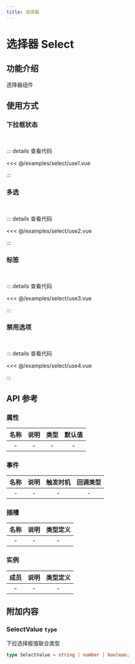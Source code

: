 ```yaml
---
title: 选择器
---
```


# 选择器 Select

## 功能介绍

选择器组件

## 使用方式

### 下拉框状态

<br />
<SelectUse1 />

::: details 查看代码

<<< @/examples/select/use1.vue

:::

### 多选

<br />
<SelectUse2 />

::: details 查看代码

<<< @/examples/select/use2.vue

:::

### 标签

<br />
<SelectUse3 />

::: details 查看代码

<<< @/examples/select/use3.vue

:::

### 禁用选项

<br />
<SelectUse4 />

::: details 查看代码

<<< @/examples/select/use4.vue

:::

## API 参考

### 属性

| 名称 | 说明 | 类型 | 默认值 |
| :--: | :--: | :--: | :----: |
|  -   |  -   |  -   |   -    |

### 事件

| 名称 | 说明 | 触发时机 | 回调类型 |
| :--: | :--: | :------: | :------: |
|  -   |  -   |    -     |    -     |

### 插槽

| 名称 | 说明 | 类型定义 |
| :--: | :--: | :------: |
|  -   |  -   |    -     |

### 实例

| 成员 | 说明 | 类型定义 |
| :--: | :--: | :------: |
|  -   |  -   |    -     |

## 附加内容

### SelectValue `type`

下拉选择框值联合类型

```ts
type SelectValue = string | number | boolean;
```

<script setup>
import SelectUse1 from './use1.vue';
import SelectUse2 from './use2.vue';
import SelectUse3 from './use3.vue';
import SelectUse4 from './use4.vue';
</script>
